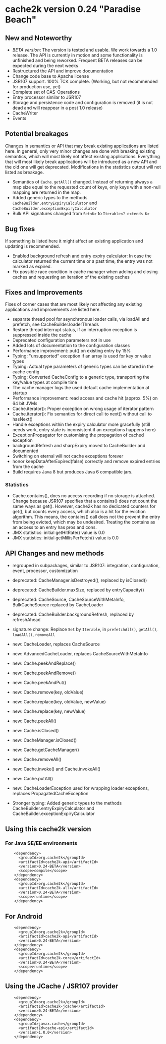 # cache2k version 0.24 "Paradise Beach"

## New and Noteworthy

  * *BETA version*: The version is tested and usable. We work towards a 1.0 release. The API is currently in motion and 
    some functionality is unfinished and being reworked. Frequent BETA releases can be expected during the next weeks
  * Restructured the API and improve documentation
  * Change code base to Apache license  
  * JSR107 support. 100% TCK complete. (Working, but not recommended for production use, yet)
  * Complete set of CAS-Operations
  * Entry processor similar to JSR107
  * Storage and persistence code and configuration is removed (it is not dead and will reappear in a post 1.0 release)
  * CacheWriter
  * Events

## Potential breakages

Changes in semantics or API that may break existing applications are listed here. In general, only very minor
changes are done with breaking existing semantics, which will most likely not affect existing applications.
Everything that will most likely break applications will be introduced as a new API and the old one will 
get deprecated. Modifications in the statistics output will not listed as breakage.

  * Semantics of `Cache.getAll()` changed. Instead of returning always a map size equal to the requested count of keys,
    only keys with a non-null mapping are returned in the map.
  * Added generic types to the methods `CacheBuilder.entryExpiryCalculator` and `CacheBuilder.exceptionExpiryCalculator`
  * Bulk API signatures changed from `Set<K>` to `Iterable<? extends K>`

## Bug fixes

If something is listed here it might affect an existing application and updating is recommended.

  * Enabled background refresh and entry expiry calculator: In case the calculator returned the current time or a past time, the 
    entry was not marked as expired.
  * Fix possible race condition in cache manager when adding and closing caches and requesting an iteration of the existing caches

## Fixes and Improvements

Fixes of corner cases that are most likely not affecting any existing applications and improvements are listed here.
  
  * separate thread pool for asynchronous loader calls, via loadAll and prefetch, see CacheBuilder.loaderThreads 
  * Restore thread interrupt status, if an interruption exception is suppressed inside the cache
  * Deprecated configuration parameters not in use
  * Added lots of documentation to the configuration classes
  * Performance improvement: put() on existing entry by 15%
  * Typing: "unsupported" exception if an array is used for key or value types
  * Typing: Actual type parameters of generic types can be stored in the cache config
  * Typing: Converted CacheConfig to a generic type, transporting the key/value types at compile time
  * The cache manager logs the used default cache implementation at startup
  * Performance improvement: read access and cache hit (approx. 5%) on 64 bit JVMs
  * Cache.iterator(): Proper exception on wrong usage of iterator pattern
  * Cache.iterator(): Fix semantics for direct call to next() without call to hasNext()
  * Handle exceptions within the expiry calculator more gracefully (still needs work, entry state is inconsistent if an exceptions happens here)
  * ExceptionPropagator for customising the propagation of cached exception
  * backgroundRefresh and sharpExpiry moved to CacheBuilder and documented
  * Switching on eternal will not cache exceptions forever
  * honor keepDataAfterExpired(false) correctly and remove expired entries from the cache
  * Build requires Java 8 but produces Java 6 compatible jars.

### Statistics

  * Cache.contains(), does no access recording if no storage is attached. Change because JSR107 specifies that a contains() does 
    not count the same ways as get(). However, cache2k has no dedicated counters for get(), but counts every access, which also is a
    hit for the eviction algorithm. This means, the contains() call does not the prevent the entry from being evicted, which may
    be undesired. Treating the contains as an access to an entry has pros and cons.
  * JMX statistics: initial getHitRate() value is 0.0
  * JMX statistics: initial getMillisPerFetch() value is 0.0

## API Changes and new methods

  * regrouped in subpackages, similar to JSR107: integration, configuration, event, processor, customization

  * deprecated: CacheManager.isDestroyed(), replaced by isClosed()
  * deprecated: CacheBuilder.maxSize, replaced by entryCapacity()
  * deprecated: CacheSource, CacheSourceWithMetaInfo, BulkCacheSource replaced by CacheLoader
  * deprecated: CacheBuilder.backgroundRefresh, replaced by refreshAhead
  
  * signature change: Replace `Set` by `Iterable`, in `prefetchAll()`, `getAll()`, `loadAll()`, `removeAll`  

  * new: CacheLoader, replaces CacheSource
  * new: AdvancedCacheLoader, replaces CacheSourceWithMetaInfo
  * new: Cache.peekAndReplace()
  * new: Cache.peekAndRemove()
  * new: Cache.peekAndPut()
  * new: Cache.remove(key, oldValue)
  * new: Cache.replace(key, oldValue, newValue)
  * new: Cache.replace(key, newValue)
  * new: Cache.peekAll()
  * new: Cache.isClosed()
  * new: CacheManager.isClosed()
  * new: Cache.getCacheManager()
  * new: Cache.removeAll()
  * new: Cache.invoke() and Cache.invokeAll()
  * new: Cache.putAll()
  * new: CacheLoaderException used for wrapping loader exceptions, replaces PropagatedCacheException

  * Stronger typing: Added generic types to the methods CacheBuilder.entryExpiryCalculator and CacheBuilder.exceptionExpiryCalculator

## Using this cache2k version

### For Java SE/EE environments

````
    <dependency>
      <groupId>org.cache2k</groupId>
      <artifactId>cache2k-api</artifactId>
      <version>0.24-BETA</version>
      <scope>compile</scope>
    </dependency>
    <dependency>
      <groupId>org.cache2k</groupId>
      <artifactId>cache2k-all</artifactId>
      <version>0.24-BETA</version>
      <scope>runtime</scope>
    </dependency>
````

## For Android

````
    <dependency>
      <groupId>org.cache2k</groupId>
      <artifactId>cache2k-api</artifactId>
      <version>0.24-BETA</version>
    </dependency>
    <dependency>
      <groupId>org.cache2k</groupId>
      <artifactId>cache2k-core</artifactId>
      <version>0.24-BETA</version>
      <scope>runtime</scope>
    </dependency>
````

## Using the JCache / JSR107 provider

````
    <dependency>
      <groupId>org.cache2k</groupId>
      <artifactId>cache2k-jcache</artifactId>
      <version>0.24-BETA</version>
    </dependency>
    <dependency>
      <groupId>javax.cache</groupId>
      <artifactId>cache-api</artifactId>
      <version>1.0.0</version>
    </dependency>
````